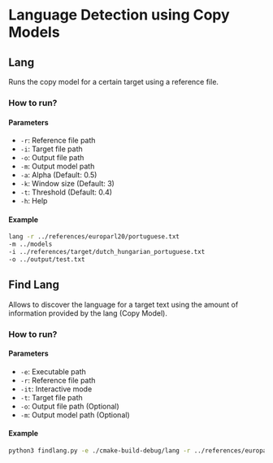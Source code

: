 # Language Detection using Copy Models

## Lang

Runs the copy model for a certain target using a reference file.

### How to run?

#### Parameters

- `-r`: Reference file path
- `-i`: Target file path
- `-o`: Output file path
- `-m`: Output model path
- `-a`: Alpha (Default: 0.5)
- `-k`: Window size (Default: 3)
- `-t`: Threshold (Default: 0.4)
- `-h`: Help

#### Example

```bash
lang -r ../references/europarl20/portuguese.txt
-m ../models
-i ../references/target/dutch_hungarian_portuguese.txt
-o ../output/test.txt
```

## Find Lang

Allows to discover the language for a target text using the amount of information provided by the lang (Copy Model).

### How to run?

#### Parameters

- `-e`: Executable path
- `-r`: Reference file path
- `-it`: Interactive mode
- `-t`: Target file path
- `-o`: Output file path (Optional)
- `-m`: Output model path (Optional)

#### Example

```bash
python3 findlang.py -e ./cmake-build-debug/lang -r ../references/europarl20/ -t ../references/target/single_language/ -it 
```